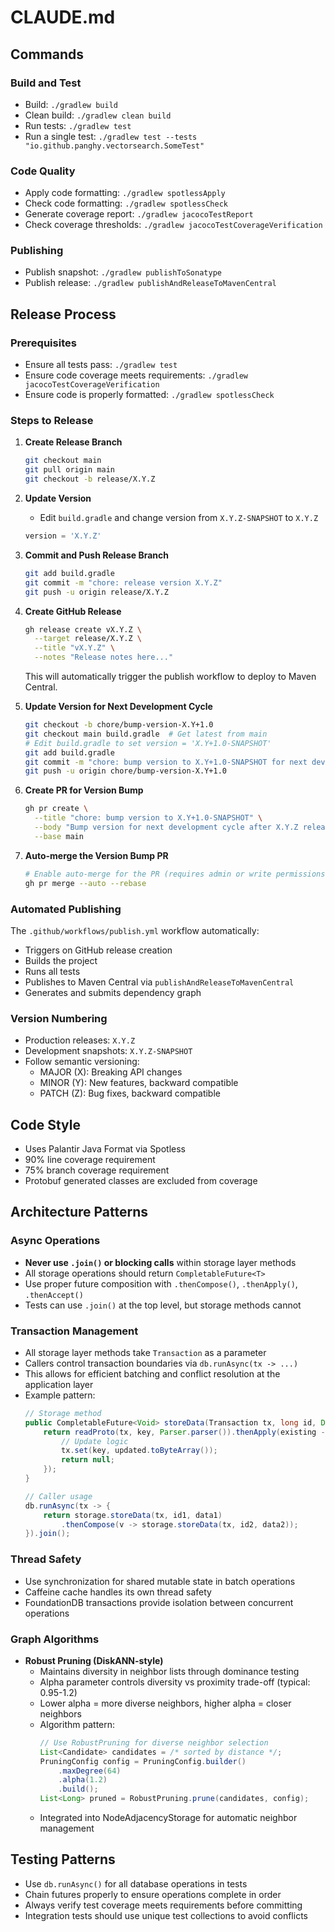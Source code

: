 # CLAUDE.md

## Commands

### Build and Test
- Build: `./gradlew build`
- Clean build: `./gradlew clean build`
- Run tests: `./gradlew test`
- Run a single test: `./gradlew test --tests "io.github.panghy.vectorsearch.SomeTest"`

### Code Quality
- Apply code formatting: `./gradlew spotlessApply`
- Check code formatting: `./gradlew spotlessCheck`
- Generate coverage report: `./gradlew jacocoTestReport`
- Check coverage thresholds: `./gradlew jacocoTestCoverageVerification`

### Publishing
- Publish snapshot: `./gradlew publishToSonatype`
- Publish release: `./gradlew publishAndReleaseToMavenCentral`

## Release Process

### Prerequisites
- Ensure all tests pass: `./gradlew test`
- Ensure code coverage meets requirements: `./gradlew jacocoTestCoverageVerification`
- Ensure code is properly formatted: `./gradlew spotlessCheck`

### Steps to Release

1. **Create Release Branch**
   ```bash
   git checkout main
   git pull origin main
   git checkout -b release/X.Y.Z
   ```

2. **Update Version**
   - Edit `build.gradle` and change version from `X.Y.Z-SNAPSHOT` to `X.Y.Z`
   ```gradle
   version = 'X.Y.Z'
   ```

3. **Commit and Push Release Branch**
   ```bash
   git add build.gradle
   git commit -m "chore: release version X.Y.Z"
   git push -u origin release/X.Y.Z
   ```

4. **Create GitHub Release**
   ```bash
   gh release create vX.Y.Z \
     --target release/X.Y.Z \
     --title "vX.Y.Z" \
     --notes "Release notes here..."
   ```
   
   This will automatically trigger the publish workflow to deploy to Maven Central.

5. **Update Version for Next Development Cycle**
   ```bash
   git checkout -b chore/bump-version-X.Y+1.0
   git checkout main build.gradle  # Get latest from main
   # Edit build.gradle to set version = 'X.Y+1.0-SNAPSHOT'
   git add build.gradle
   git commit -m "chore: bump version to X.Y+1.0-SNAPSHOT for next development cycle"
   git push -u origin chore/bump-version-X.Y+1.0
   ```

6. **Create PR for Version Bump**
   ```bash
   gh pr create \
     --title "chore: bump version to X.Y+1.0-SNAPSHOT" \
     --body "Bump version for next development cycle after X.Y.Z release" \
     --base main
   ```

7. **Auto-merge the Version Bump PR**
   ```bash
   # Enable auto-merge for the PR (requires admin or write permissions)
   gh pr merge --auto --rebase
   ```

### Automated Publishing
The `.github/workflows/publish.yml` workflow automatically:
- Triggers on GitHub release creation
- Builds the project
- Runs all tests
- Publishes to Maven Central via `publishAndReleaseToMavenCentral`
- Generates and submits dependency graph

### Version Numbering
- Production releases: `X.Y.Z`
- Development snapshots: `X.Y.Z-SNAPSHOT`
- Follow semantic versioning:
  - MAJOR (X): Breaking API changes
  - MINOR (Y): New features, backward compatible
  - PATCH (Z): Bug fixes, backward compatible

## Code Style
- Uses Palantir Java Format via Spotless
- 90% line coverage requirement
- 75% branch coverage requirement
- Protobuf generated classes are excluded from coverage

## Architecture Patterns

### Async Operations
- **Never use `.join()` or blocking calls** within storage layer methods
- All storage operations should return `CompletableFuture<T>`
- Use proper future composition with `.thenCompose()`, `.thenApply()`, `.thenAccept()`
- Tests can use `.join()` at the top level, but storage methods cannot

### Transaction Management
- All storage layer methods take `Transaction` as a parameter
- Callers control transaction boundaries via `db.runAsync(tx -> ...)`
- This allows for efficient batching and conflict resolution at the application layer
- Example pattern:
  ```java
  // Storage method
  public CompletableFuture<Void> storeData(Transaction tx, long id, Data data) {
      return readProto(tx, key, Parser.parser()).thenApply(existing -> {
          // Update logic
          tx.set(key, updated.toByteArray());
          return null;
      });
  }
  
  // Caller usage
  db.runAsync(tx -> {
      return storage.storeData(tx, id1, data1)
          .thenCompose(v -> storage.storeData(tx, id2, data2));
  }).join();
  ```

### Thread Safety
- Use synchronization for shared mutable state in batch operations
- Caffeine cache handles its own thread safety
- FoundationDB transactions provide isolation between concurrent operations

### Graph Algorithms
- **Robust Pruning (DiskANN-style)**
  - Maintains diversity in neighbor lists through dominance testing
  - Alpha parameter controls diversity vs proximity trade-off (typical: 0.95-1.2)
  - Lower alpha = more diverse neighbors, higher alpha = closer neighbors
  - Algorithm pattern:
    ```java
    // Use RobustPruning for diverse neighbor selection
    List<Candidate> candidates = /* sorted by distance */;
    PruningConfig config = PruningConfig.builder()
        .maxDegree(64)
        .alpha(1.2)
        .build();
    List<Long> pruned = RobustPruning.prune(candidates, config);
    ```
  - Integrated into NodeAdjacencyStorage for automatic neighbor management

## Testing Patterns
- Use `db.runAsync()` for all database operations in tests
- Chain futures properly to ensure operations complete in order
- Always verify test coverage meets requirements before committing
- Integration tests should use unique test collections to avoid conflicts